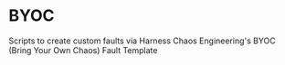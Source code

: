 # BYOC

Scripts to create custom faults via Harness Chaos Engineering's BYOC (Bring Your Own Chaos) Fault Template
